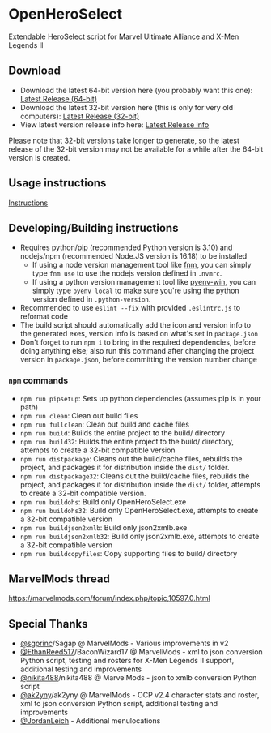 # OpenHeroSelect
Extendable HeroSelect script for Marvel Ultimate Alliance and X-Men Legends II

## Download
* Download the latest 64-bit version here (you probably want this one): [Latest Release (64-bit)](https://github.com/TheRealPSV/OpenHeroSelect/releases/latest/download/OpenHeroSelect.7z)
* Download the latest 32-bit version here (this is only for very old computers): [Latest Release (32-bit)](https://github.com/TheRealPSV/OpenHeroSelect/releases/latest/download/OpenHeroSelect-32.7z)
* View latest version release info here: [Latest Release info](https://github.com/TheRealPSV/OpenHeroSelect/releases/latest)

Please note that 32-bit versions take longer to generate, so the latest release of the 32-bit version may not be available for a while after the 64-bit version is created.

## Usage instructions
[Instructions](help_files/)

## Developing/Building instructions
* Requires python/pip (recommended Python version is 3.10) and nodejs/npm (recommended Node.JS version is 16.18) to be installed
  * If using a node version management tool like [fnm](https://github.com/Schniz/fnm), you can simply type `fnm use` to use the nodejs version defined in `.nvmrc`.
  * If using a python version management tool like [pyenv-win](https://github.com/pyenv-win/pyenv-win), you can simply type `pyenv local` to make sure you're using the python version defined in `.python-version`.
* Recommended to use `eslint --fix` with provided `.eslintrc.js` to reformat code
* The build script should automatically add the icon and version info to the generated exes, version info is based on what's set in `package.json`
* Don't forget to run `npm i` to bring in the required dependencies, before doing anything else; also run this command after changing the project version in `package.json`, before committing the version number change

### `npm` commands
* `npm run pipsetup`: Sets up python dependencies (assumes pip is in your path)
* `npm run clean`: Clean out build files
* `npm run fullclean`: Clean out build and cache files
* `npm run build`: Builds the entire project to the build/ directory
* `npm run build32`: Builds the entire project to the build/ directory, attempts to create a 32-bit compatible version
* `npm run distpackage`: Cleans out the build/cache files, rebuilds the project, and packages it for distribution inside the `dist/` folder.
* `npm run distpackage32`: Cleans out the build/cache files, rebuilds the project, and packages it for distribution inside the `dist/` folder, attempts to create a 32-bit compatible version.
* `npm run buildohs`: Build only OpenHeroSelect.exe
* `npm run buildohs32`: Build only OpenHeroSelect.exe, attempts to create a 32-bit compatible version
* `npm run buildjson2xmlb`: Build only json2xmlb.exe
* `npm run buildjson2xmlb32`: Build only json2xmlb.exe, attempts to create a 32-bit compatible version
* `npm run buildcopyfiles`: Copy supporting files to build/ directory


## MarvelMods thread
https://marvelmods.com/forum/index.php/topic,10597.0.html

## Special Thanks
* [@sgprinc](https://github.com/sgprinc)/Sagap @ MarvelMods - Various improvements in v2
* [@EthanReed517](https://github.com/EthanReed517)/BaconWizard17 @ MarvelMods - xml to json conversion Python script, testing and rosters for X-Men Legends II support, additional testing and improvements
* [@nikita488](https://github.com/nikita488)/nikita488 @ MarvelMods - json to xmlb conversion Python script
* [@ak2yny](https://github.com/ak2yny)/ak2yny @ MarvelMods - OCP v2.4 character stats and roster, xml to json conversion Python script, additional testing and improvements
* [@JordanLeich](https://github.com/JordanLeich) - Additional menulocations
